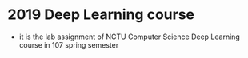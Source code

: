 # 2019 Deep Learning course
- it is the lab assignment of NCTU Computer Science Deep Learning course in 107 spring semester
